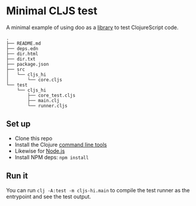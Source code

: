 # Minimal CLJS test

A minimal example of using doo as a [library](https://github.com/bensu/doo#library) to test ClojureScript code.

```
.
├── README.md
├── deps.edn
├── dir.html
├── dir.txt
├── package.json
├── src
│   └── cljs_hi
│       └── core.cljs
└── test
    └── cljs_hi
        ├── core_test.cljs
        ├── main.clj
        └── runner.cljs

```

## Set up

- Clone this repo
- Install the Clojure [command line tools](https://clojure.org/guides/getting_started#_clojure_installer_and_cli_tools)
- Likewise for [Node.js](https://nodejs.org/en/)
- Install NPM deps: `npm install`

## Run it

You can run `clj -A:test -m cljs-hi.main` to compile the test runner as the entrypoint and see the test output.
